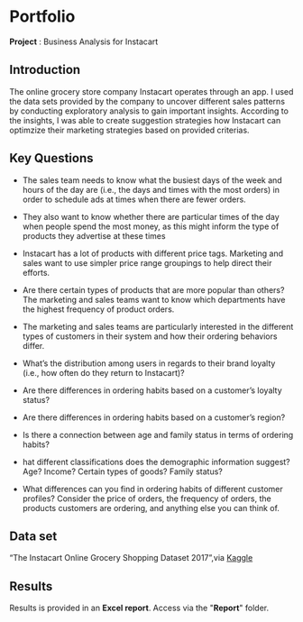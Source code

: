 # Portfolio
**Project** : Business Analysis for Instacart

## Introduction
The online grocery store company Instacart operates through an app. I used the data sets provided by the company to uncover different sales patterns by conducting exploratory analysis to gain important insights. According to the insights, I was able to create suggestion strategies how Instacart can optimzize their marketing strategies based on provided criterias.

## Key Questions
* The sales team needs to know what the busiest days of the week and hours of the day are (i.e., the days and times with the most orders) in order to schedule ads at times when there are fewer orders.
  
* They also want to know whether there are particular times of the day when people spend the most money, as this might inform the type of products they advertise at these times

* Instacart has a lot of products with different price tags. Marketing and sales want to use simpler price range groupings to help direct their efforts.

* Are there certain types of products that are more popular than others? The marketing and sales teams want to know which departments have the highest frequency of product orders.

* The marketing and sales teams are particularly interested in the different types of customers in their system and how their ordering behaviors differ.

* What’s the distribution among users in regards to their brand loyalty (i.e., how often do they return to Instacart)?

* Are there differences in ordering habits based on a customer’s loyalty status?

* Are there differences in ordering habits based on a customer’s region?

* Is there a connection between age and family status in terms of ordering
habits?

* hat different classifications does the demographic information suggest?
Age? Income? Certain types of goods? Family status?

* What differences can you find in ordering habits of different customer
profiles? Consider the price of orders, the frequency of orders, the products customers are ordering, and anything else you can think of.

## Data set
“The Instacart Online Grocery Shopping Dataset 2017”,via [Kaggle](www.instacart.com/datasets/grocery-shopping-2017)

## Results
Results is provided in an **Excel report**. 
Access via the "**Report**" folder.

